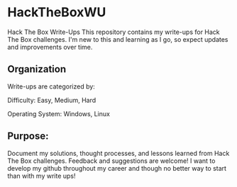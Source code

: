 # HackTheBoxWU
Hack The Box Write-Ups
This repository contains my write-ups for Hack The Box challenges. I'm new to this and learning as I go, so expect updates and improvements over time.

Organization
-----------------------------------
Write-ups are categorized by:

  Difficulty: Easy, Medium, Hard
  
  Operating System: Windows, Linux

Purpose:
-----------------------------------
  Document my solutions, thought processes, and lessons learned from Hack The Box challenges. Feedback and suggestions are welcome!
  I want to develop my github throughout my career and though no better way to start than with my write ups!
